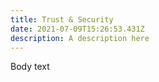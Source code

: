 ```yaml
---
title: Trust & Security
date: 2021-07-09T15:26:53.431Z
description: A description here
---
```

Body text